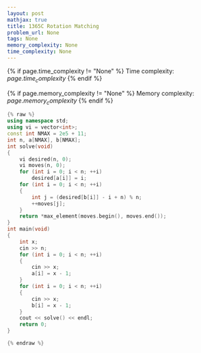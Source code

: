 ```yaml
---
layout: post
mathjax: true
title: 1365C Rotation Matching
problem_url: None
tags: None
memory_complexity: None
time_complexity: None
---
```




{% if page.time_complexity != "None" %}
Time complexity: ${{ page.time_complexity }}$
{% endif %}

{% if page.memory_complexity != "None" %}
Memory complexity: ${{ page.memory_complexity }}$
{% endif %}

```cpp
{% raw %}
using namespace std;
using vi = vector<int>;
const int NMAX = 2e5 + 11;
int n, a[NMAX], b[NMAX];
int solve(void)
{
    vi desired(n, 0);
    vi moves(n, 0);
    for (int i = 0; i < n; ++i)
        desired[a[i]] = i;
    for (int i = 0; i < n; ++i)
    {
        int j = (desired[b[i]] - i + n) % n;
        ++moves[j];
    }
    return *max_element(moves.begin(), moves.end());
}
int main(void)
{
    int x;
    cin >> n;
    for (int i = 0; i < n; ++i)
    {
        cin >> x;
        a[i] = x - 1;
    }
    for (int i = 0; i < n; ++i)
    {
        cin >> x;
        b[i] = x - 1;
    }
    cout << solve() << endl;
    return 0;
}

{% endraw %}
```